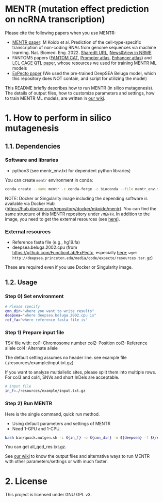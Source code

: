 # MENTR (mutation effect prediction on ncRNA transcription)

Please cite the following papers when you use MENTR:

 - [MENTR paper](https://www.nature.com/articles/s41551-022-00961-8): M Koido et al. Prediction of the cell-type-specific transcription of non-coding RNAs from genome sequences via machine learning. Nat. Biomed. Eng. 2022. [SharedIt URL](https://rdcu.be/c26Uj), [News&View in NBME](https://rdcu.be/c26TZ)
 - FANTOM5 papers ([FANTOM CAT](http://dx.doi.org/10.1038/nature21374), [Promoter atlas](https://doi.org/10.1038/nature13182), [Enhancer atlas](https://doi.org/10.1038/nature12787)) and [LCL CAGE QTL paper](https://doi.org/10.1038/s41467-017-01467-7), whose resources we used for training MENTR ML models   
 - [ExPecto paper](https://doi.org/10.1038/s41588-018-0160-6) (We used the pre-trained DeepSEA Beluga model, which this repository does NOT contain, and script for utilizing the model)

This README briefly describes how to run MENTR (in silico mutagenesis).
The details of output files, how to customize parameters and settings, how to train MENTR ML models, are written in [our wiki](https://github.com/koido/MENTR/wiki).

# 1. How to perform in silico mutagenesis

## 1.1. Dependencies

### Software and libraries

 - python3 (see mentr_env.txt for dependent python libraries)

You can create `mentr` environment in conda:

```bash
conda create --name mentr -c conda-forge -c bioconda --file mentr_env.txt python=3.6.4
```

NOTE: Docker or Singularity image including the depending software is available via Docker Hub (https://hub.docker.com/repository/docker/mkoido/mentr).
You can find the same structure of this MENTR repository under `/MENTR`.
In addition to the image, you need to get the external resources (see [here](https://github.com/koido/MENTR#external-resources)).

### External resources

 - Reference fasta file (e.g., hg19.fa)
 - deepsea.beluga.2002.cpu (from https://github.com/FunctionLab/ExPecto, especially [here]( https://github.com/FunctionLab/ExPecto/blob/447737793d8d21e50e82379feca44fb9465fdc79/download_resources.sh); `wget http://deepsea.princeton.edu/media/code/expecto/resources.tar.gz`)

These are required even if you use Docker or Singularity image.

## 1.2. Usage

### Step 0) Set environment

```bash
# Please specify
cmn_dir="where you want to write results"
deepsea="where deepsea.beluga.2002.cpu is"
ref_fa="where reference fasta file is"
```

### Step 1) Prepare input file

TSV file with:
col1: Chromosome number
col2: Position
col3: Reference allele
col4: Alternate allele

The default setting assumes no header line.
see example file (./resources/example/input.txt.gz)

If you want to analyze multiallelic sites, please split them into multiple rows.
For col3 and col4, SNVs and short InDels are acceptable.

```bash
# input file
in_f=./resources/example/input.txt.gz
```

### Step 2) Run MENTR

Here is the single command, quick run method.
 - Using default parameters and settings of MENTR
 - Need 1-GPU and 1-CPU.

```bash
bash bin/quick.mutgen.sh -i ${in_f} -o ${cmn_dir} -m ${deepsea} -f ${ref_fa}
```

You can get all_qcd_res.txt.gz.

See [our wiki](https://github.com/koido/MENTR/wiki/in-silico-mutagenesis) to know the output files and alternative ways to run MENTR with other parameters/settings or with much faster.

# 2. License

This project is licensed under GNU GPL v3.

